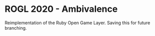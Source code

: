 # ROGL 2020 - Ambivalence

Reimplementation of the Ruby Open Game Layer. Saving this for future branching.